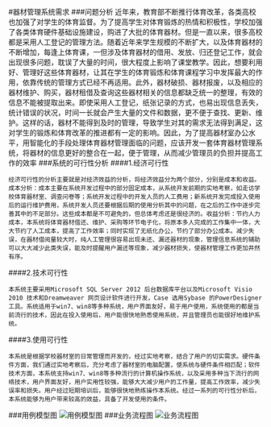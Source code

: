 #器材管理系统需求
###问题分析
    近年来，教育部不断推行体育改革，各类高校也加强了对学生的体育监督。为了提高学生对体育锻炼的热情和积极性，学校加强了各类体育硬件基础设施建设，购进了大批的体育器材。但是一直以来，很多高校都是采用人工登记的管理方法。随着近年来学生规模的不断扩大，以及体育器材的不断增加，每逢上体育课，一但涉及体育器材的借用、发放、归还登记工作，就会出现很多问题，耽误了大量的时间，很大程度上影响了课堂教学。因此，想要利用好、管理好这些体育器材，让其在学生的体育锻炼和体育课程学习中发挥最大的作用，依靠传统的管理方式已经不再适用。此外，器材破损、器材报废，以及相应的器材维护、购买，器材租借及查询这些器材相关的信息都缺乏统一的整理，有效的信息不能被提取出来。即使采用人工登记，纸张记录的方式，也易出现信息丢失，统计错误的状况，时间一长就会产生大量的文件和数据，更不便于查找、更新、维护。这样的话，器材不能得到及时的管理，导致学生对其的需求无法得到满足，这对学生的锻炼和体育改革的推进都有一定的影响。因此，为了提高器材室办公水平，用智能化的手段处理体育器材管理面临的问题，应该开发一套体育器材管理系统，将器材的信息更好的整合在一起，便于管理，从而减少管理员的负担并提高工作的效率
###系统的可行性分析
####1.经济可行性

    经济可行性的分析主要就是对经济效益的分析，将经济效益分为两个部分，分别是成本和收益。成本分析：成本主要在系统开发过程中的部分固定成本，从系统开发前期的实地考察，如走访学校体育器材室、调查问卷等；系统开发过程中的开发人员的人工费用；新系统开发完成投入使用后的运行维护费用，系统开发人员还要根据后期的使用分析其中的问题，在之后的工作中逐步完善其中的不足部分。这些成本都是不可避免的，但总体考虑还是很经济的。收益分析：节约人力成本，本系统将体育器材借还、维护、采购等环节电子化，将原本多人完成的工作集中一体，大大节约了人工成本，提高了工作效率；同时实现了无纸化办公，节约了部分办公成本。减少失误，在器材借阅量较大时，纯人工管理很容易出现未还、漏还器材的现象，管理信息系统的辅助可以大大减少此类失误，能及时提醒用户漏还等现象，减少器材损失，使器材管理工作更加井然有序。

####2.技术可行性

    本系统主要采用Microsoft SQL Server 2012 后台数据库平台以及Microsoft Visio 2010 技术和Dreamweaver 网页设计软件进行开发，Case 选用Sybase 的PowerDesigner工具。系统适用于win7、win8等多种系统，用户界面友好，易于用户使用，系统使用的都是当前流行的技术，因此在投入使用后，用户能很快地熟悉使用系统，并且管理员也能很好地维护系统。

####3.使用可行性
  
    本系统是根据学校器材室的日常管理而开发的，经过实地考察，结合了用户的切实需求。硬件条件方面，我们通过实地考察后，充分考虑了器材室的电脑配置，使系统与硬件条件相匹配；软件技术方面，本系统支持win7、win8等多种流行的计算机操作系统，以及采用多种当下流行的网络技术，用户界面友好，用户实用性较强，能够大大减少用户的工作量，提高工作效率，减少失误率和损失。用户经过短期培训后，能够很快地熟练操作本系统。经过一系列的可行性分析后，本系统能够为用户带来较高的效益，具备了开发使用的条件。
###用例模型图
![用例模型图](http://a3.qpic.cn/psb?/V10Dij5e07Nsyc/zBjPTkQdygHMtmHMAzocgunkcsRYlztU1Vk5zYd8SxE!/b/dHMBAAAAAAAA&bo=agKqAgAAAAAFAOM!&rf=viewer_4)
###业务流程图
![业务流程图](http://a3.qpic.cn/psb?/V10Dij5e07Nsyc/JmK1kMpygnM9G0meTxQWrr2Nale3FljPg51jkhCyklw!/b/dHMBAAAAAAAA&bo=gAITBAAAAAADALA!&rf=viewer_4)

